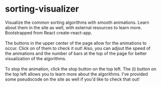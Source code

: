﻿# sorting-visualizer
Visualize the common sorting algorithms with smooth animations. Learn about them in the site as well, with external resources to learn more. Bootstrapped from React create-react-app. <br/><br/>
The buttons in the upper center of the page allow for the animations to occur. Click on of them to check it out! Also, you can adjsut the speed of the animations and the number of bars at the top of the page for better visualization of the algorithms. <br/><br/>
To stop the animation, click the stop button on the top left. The (i) button on the top left allows you to learn more about the algorithms. I've provided some pseudocode on the site as well if you'd like to check that out!
